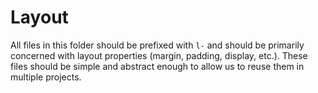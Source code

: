 # Layout

All files in this folder should be prefixed with `l-` and should be primarily concerned with layout properties (margin, padding, display, etc.). These files should be simple and abstract enough to allow us to reuse them in multiple projects.
